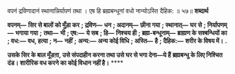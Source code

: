  

वपनं द्रविणादानं स्थानान्निर्यापणं तथा । एष हि ब्रह्मबन्धूनां वधो नान्योऽस्ति दैहिक: ॥ ५७॥ **शब्दार्थ** 

**वपनम्—** **सिर से बालों को मुँड़ा कर** **; द्रविण—** **धन** **; अदानम्—** **छीना गया** **; स्थानात्—** **घर से** **; निर्यापणम्—** **भगाया गया** **;** **तथा—** **भी** **; एष:—** **ये सब** **; हि—** **निश्चय ही** **; ब्रह्म-बन्धूनाम्—** **ब्राह्मण के सश्बन्धियों का** **; वध:—** **वध, हत्या** **; न—** **नहीं** **;** **अन्य:—** **अन्य कोई विधि** **; अस्ति—** **है** **; दैहिक:—** **शरीर के विषय में।** **.** 

**उसके सिर के बाल मूँडऩा, उसे संपदाहीन करना तथा उसे घर से भगा देना—ये हैं** **ब्रह्मबन्धु के लिए निश्चित दंड। शारीरिक वध करने का कोई विधान नहीं है।** **** 